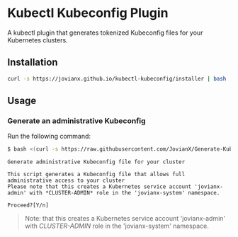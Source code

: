   # Kubectl Kubeconfig Plugin

A kubectl plugin that generates tokenized Kubeconfig files for your Kubernetes clusters.


## Installation

```bash
curl -s https://jovianx.github.io/kubectl-kubeconfig/installer | bash 

```

## Usage
### Generate an administrative Kubeconfig

Run the following command:

```bash 
$ bash <(curl -s https://raw.githubusercontent.com/JovianX/Generate-Kubeconfig/master/kubeconfig-create.sh)
```


```
Generate administrative Kubeconfig file for your cluster

This script generates a Kubeconfig file that allows full administrative access to your cluster
Please note that this creates a Kubernetes service account 'jovianx-admin' with *CLUSTER-ADMIN* role in the 'jovianx-system' namespace.

Proceed?[Y/n] 
```

> Note: that this creates a Kubernetes service account 'jovianx-admin' with *CLUSTER-ADMIN* role in the 'jovianx-system' namespace.
